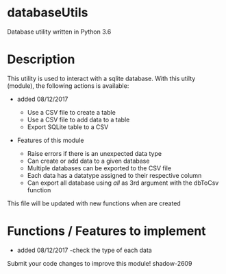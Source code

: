# databaseUtils
Database utility written in Python 3.6

# Description
This utility is used to interact with a sqlite database.
With this utilty (module), the following actions is available:

- added 08/12/2017
    - Use a CSV file to create a table
    - Use a CSV file to add data to a table
    - Export SQLite table to a CSV
    
- Features of this module
    - Raise errors if there is an unexpected data type
    - Can create or add data to a given database
    - Multiple databases can be exported to the CSV file
    - Each data has a datatype assigned to their respective column
    - Can export all database using *all* as 3rd argument with the dbToCsv function

This file will be updated with new functions when are created

# Functions / Features to implement

- added 08/12/2017
    -check the type of each data


Submit your code changes to improve this module!
shadow-2609
